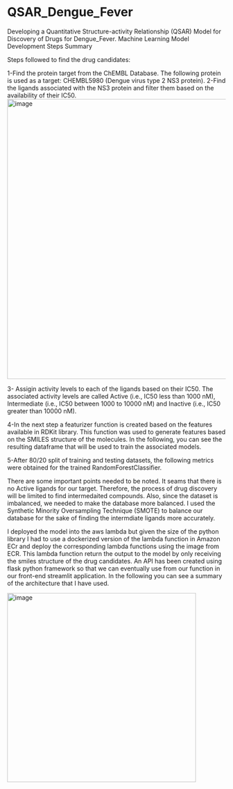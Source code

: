 # QSAR_Dengue_Fever
Developing a Quantitative Structure-activity Relationship (QSAR) Model for Discovery of Drugs for Dengue_Fever.
Machine Learning Model Development Steps Summary

Steps followed to find the drug candidates:

1-Find the protein target from the ChEMBL Database. The following protein is used as a target:
CHEMBL5980 (Dengue virus type 2 NS3 protein).
2-Find the ligands associated with the NS3 protein and filter them based on the availability of their IC50.
<img width="644" alt="image" src="https://github.com/user-attachments/assets/7e2d2c43-ca42-4342-be04-e8693b9cf6e0">

3- Assigin activity levels to each of the ligands based on their IC50. The associated activity levels are called Active (i.e., IC50 less than 1000 nM), Intermediate (i.e., IC50 between 1000 to 10000 nM) and Inactive (i.e., IC50 greater than 10000 nM).

4-In the next step a featurizer function is created based on the features available in RDKit library. This function was used to generate features based on the SMILES structure of the molecules. In the following, you can see the resulting dataframe that will be used to train the associated models.

5-After 80/20 split of training and testing datasets, the following metrics were obtained for the trained RandomForestClassifier.

There are some important points needed to be noted. It seams that there is no Active ligands for our target. Therefore, the process of drug discovery will be limited to find intermedaited compounds. Also, since the dataset is imbalanced, we needed to make the database more balanced. I used the Synthetic Minority Oversampling Technique (SMOTE) to balance our database for the sake of finding the intermdiate ligands more accurately.


I deployed the model into the aws lambda but given the size of the python library I had to use a dockerized version of the lambda function in Amazon ECr and deploy the corresponding lambda functions using the image from ECR. This lambda function return the output to the model by only receiving the smiles structure of the drug candidates. An API has been created using flask python framework so that we can eventually use from our function in our front-end streamlit application. In the following you can see a summary of the architecture that I have used. 

<img width="435" alt="image" src="https://github.com/user-attachments/assets/5c65cdfd-ca24-436a-ac6f-74b8b9a43ea8">
